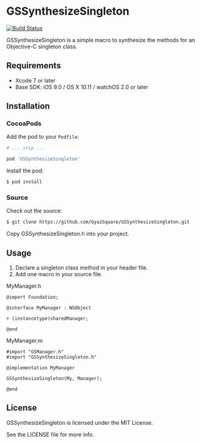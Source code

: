 GSSynthesizeSingleton
=====================
[![Build Status](https://travis-ci.org/GyazSquare/GSSynthesizeSingleton.svg?branch=master)](https://travis-ci.org/GyazSquare/GSSynthesizeSingleton)

GSSynthesizeSingleton is a simple macro to synthesize the methods for an Objective-C singleton class.

## Requirements

* Xcode 7 or later
* Base SDK: iOS 9.0 / OS X 10.11 / watchOS 2.0 or later

## Installation

### CocoaPods

Add the pod to your `Podfile`:

```ruby
# ... snip ...

pod 'GSSynthesizeSingleton'
```

Install the pod:

```sh
$ pod install
```

### Source

Check out the source:

```sh
$ git clone https://github.com/GyazSquare/GSSynthesizeSingleton.git
```

Copy GSSynthesizeSingleton.h into your project.

## Usage

1. Declare a singleton class method in your header file.
2. Add one macro in your source file.

MyManager.h
```objc
@import Foundation;

@interface MyManager : NSObject

+ (instancetype)sharedManager;

@end
```
MyManager.m
```objc
#import "GSManager.h"
#import "GSSynthesizeSingleton.h"

@implementation MyManager

GSSynthesizeSingleton(My, Manager);

@end
```

## License

GSSynthesizeSingleton is licensed under the MIT License.

See the LICENSE file for more info.
